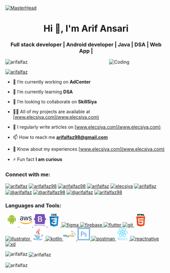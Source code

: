 [![MasterHead](https://firebasestorage.googleapis.com/v0/b/gigagaming-a9254.appspot.com/o/ARIFALFAZ.png?alt=media&token=64d6559a-9c99-42ff-9d6d-0c577806441c)](https://rishavchanda.io)
<h1 align="center">Hi 👋, I'm <b>Arif Ansari</b></h1>
<h3 align="center">Full stack developer | Android developer | Java | DSA | Web App |</h3>
<img align="right" alt="Coding" width="180" height="180" src="https://firebasestorage.googleapis.com/v0/b/gigagaming-a9254.appspot.com/o/1.png?alt=media&token=ab449069-8836-409c-be82-1413724d250a">
<p align="left"> <img src="https://komarev.com/ghpvc/?username=arifalfaz&label=Profile%20views&color=0e75b6&style=flat" alt="arifalfaz" /> </p>

<p align="left"> <a href="https://github.com/ryo-ma/github-profile-trophy"><img src="https://github-profile-trophy.vercel.app/?username=arifalfaz" alt="arifalfaz" /></a> </p>

- 🔭 I’m currently working on **AdCenter**

- 🌱 I’m currently learning **DSA**

- 👯 I’m looking to collaborate on **SkillSiya**

- 👨‍💻 All of my projects are available at [www.elecsiya.com](www.elecsiya.com)

- 📝 I regularly write articles on [www.elecsiya.com](www.elecsiya.com)

- 📫 How to reach me **arifalfaz98@gmail.com**

- 📄 Know about my experiences [www.elecsiya.com](www.elecsiya.com)

- ⚡ Fun fact **I am curious**

<h3 align="left">Connect with me:</h3>
<p align="left">
<a href="https://codepen.io/arifalfaz" target="blank"><img align="center" src="https://raw.githubusercontent.com/rahuldkjain/github-profile-readme-generator/master/src/images/icons/Social/codepen.svg" alt="arifalfaz" height="30" width="40" /></a>
<a href="https://dev.to/arifalfaz98" target="blank"><img align="center" src="https://raw.githubusercontent.com/rahuldkjain/github-profile-readme-generator/master/src/images/icons/Social/devto.svg" alt="arifalfaz98" height="30" width="40" /></a>
<a href="https://linkedin.com/in/arifalfaz98" target="blank"><img align="center" src="https://raw.githubusercontent.com/rahuldkjain/github-profile-readme-generator/master/src/images/icons/Social/linked-in-alt.svg" alt="arifalfaz98" height="30" width="40" /></a>
<a href="https://stackoverflow.com/users/arifalfaz" target="blank"><img align="center" src="https://raw.githubusercontent.com/rahuldkjain/github-profile-readme-generator/master/src/images/icons/Social/stack-overflow.svg" alt="arifalfaz" height="30" width="40" /></a>
<a href="https://www.youtube.com/c/elecsiya" target="blank"><img align="center" src="https://raw.githubusercontent.com/rahuldkjain/github-profile-readme-generator/master/src/images/icons/Social/youtube.svg" alt="elecsiya" height="30" width="40" /></a>
<a href="https://www.codechef.com/users/arifalfaz" target="blank"><img align="center" src="https://cdn.jsdelivr.net/npm/simple-icons@3.1.0/icons/codechef.svg" alt="arifalfaz" height="30" width="40" /></a>
<a href="https://www.hackerrank.com/@arifalfaz" target="blank"><img align="center" src="https://raw.githubusercontent.com/rahuldkjain/github-profile-readme-generator/master/src/images/icons/Social/hackerrank.svg" alt="@arifalfaz" height="30" width="40" /></a>
<a href="https://www.leetcode.com/@arifalfaz98" target="blank"><img align="center" src="https://raw.githubusercontent.com/rahuldkjain/github-profile-readme-generator/master/src/images/icons/Social/leet-code.svg" alt="@arifalfaz98" height="30" width="40" /></a>
<a href="https://www.hackerearth.com/@arifalfaz" target="blank"><img align="center" src="https://raw.githubusercontent.com/rahuldkjain/github-profile-readme-generator/master/src/images/icons/Social/hackerearth.svg" alt="@arifalfaz" height="30" width="40" /></a>
<a href="https://auth.geeksforgeeks.org/user/arifalfaz98" target="blank"><img align="center" src="https://raw.githubusercontent.com/rahuldkjain/github-profile-readme-generator/master/src/images/icons/Social/geeks-for-geeks.svg" alt="arifalfaz98" height="30" width="40" /></a>
</p>

<h3 align="left">Languages and Tools:</h3>
<p align="left"> <a href="https://developer.android.com" target="_blank" rel="noreferrer"> <img src="https://raw.githubusercontent.com/devicons/devicon/master/icons/android/android-original-wordmark.svg" alt="android" width="40" height="40"/> </a> <a href="https://aws.amazon.com" target="_blank" rel="noreferrer"> <img src="https://raw.githubusercontent.com/devicons/devicon/master/icons/amazonwebservices/amazonwebservices-original-wordmark.svg" alt="aws" width="40" height="40"/> </a> <a href="https://getbootstrap.com" target="_blank" rel="noreferrer"> <img src="https://raw.githubusercontent.com/devicons/devicon/master/icons/bootstrap/bootstrap-plain-wordmark.svg" alt="bootstrap" width="40" height="40"/> </a> <a href="https://www.w3schools.com/css/" target="_blank" rel="noreferrer"> <img src="https://raw.githubusercontent.com/devicons/devicon/master/icons/css3/css3-original-wordmark.svg" alt="css3" width="40" height="40"/> </a> <a href="https://www.figma.com/" target="_blank" rel="noreferrer"> <img src="https://www.vectorlogo.zone/logos/figma/figma-icon.svg" alt="figma" width="40" height="40"/> </a> <a href="https://firebase.google.com/" target="_blank" rel="noreferrer"> <img src="https://www.vectorlogo.zone/logos/firebase/firebase-icon.svg" alt="firebase" width="40" height="40"/> </a> <a href="https://flutter.dev" target="_blank" rel="noreferrer"> <img src="https://www.vectorlogo.zone/logos/flutterio/flutterio-icon.svg" alt="flutter" width="40" height="40"/> </a> <a href="https://git-scm.com/" target="_blank" rel="noreferrer"> <img src="https://www.vectorlogo.zone/logos/git-scm/git-scm-icon.svg" alt="git" width="40" height="40"/> </a> <a href="https://www.w3.org/html/" target="_blank" rel="noreferrer"> <img src="https://raw.githubusercontent.com/devicons/devicon/master/icons/html5/html5-original-wordmark.svg" alt="html5" width="40" height="40"/> </a> <a href="https://www.adobe.com/in/products/illustrator.html" target="_blank" rel="noreferrer"> <img src="https://www.vectorlogo.zone/logos/adobe_illustrator/adobe_illustrator-icon.svg" alt="illustrator" width="40" height="40"/> </a> <a href="https://www.java.com" target="_blank" rel="noreferrer"> <img src="https://raw.githubusercontent.com/devicons/devicon/master/icons/java/java-original.svg" alt="java" width="40" height="40"/> </a> <a href="https://kotlinlang.org" target="_blank" rel="noreferrer"> <img src="https://www.vectorlogo.zone/logos/kotlinlang/kotlinlang-icon.svg" alt="kotlin" width="40" height="40"/> </a> <a href="https://www.mysql.com/" target="_blank" rel="noreferrer"> <img src="https://raw.githubusercontent.com/devicons/devicon/master/icons/mysql/mysql-original-wordmark.svg" alt="mysql" width="40" height="40"/> </a> <a href="https://www.photoshop.com/en" target="_blank" rel="noreferrer"> <img src="https://raw.githubusercontent.com/devicons/devicon/master/icons/photoshop/photoshop-line.svg" alt="photoshop" width="40" height="40"/> </a> <a href="https://postman.com" target="_blank" rel="noreferrer"> <img src="https://www.vectorlogo.zone/logos/getpostman/getpostman-icon.svg" alt="postman" width="40" height="40"/> </a> <a href="https://reactjs.org/" target="_blank" rel="noreferrer"> <img src="https://raw.githubusercontent.com/devicons/devicon/master/icons/react/react-original-wordmark.svg" alt="react" width="40" height="40"/> </a> <a href="https://reactnative.dev/" target="_blank" rel="noreferrer"> <img src="https://reactnative.dev/img/header_logo.svg" alt="reactnative" width="40" height="40"/> </a> <a href="https://www.adobe.com/products/xd.html" target="_blank" rel="noreferrer"> <img src="https://cdn.worldvectorlogo.com/logos/adobe-xd.svg" alt="xd" width="40" height="40"/> </a> </p>

<p><img align="left" src="https://github-readme-stats.vercel.app/api/top-langs?username=arifalfaz&show_icons=true&locale=en&layout=compact" alt="arifalfaz" /></p>

<p>&nbsp;<img align="center" src="https://github-readme-stats.vercel.app/api?username=arifalfaz&show_icons=true&locale=en" alt="arifalfaz" /></p>

<p><img align="center" src="https://github-readme-streak-stats.herokuapp.com/?user=arifalfaz&" alt="arifalfaz" /></p>
